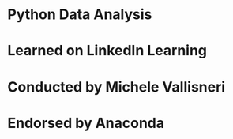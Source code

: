 # Python Data Analysis
# Learned on LinkedIn Learning
# Conducted by Michele Vallisneri
# Endorsed by Anaconda
